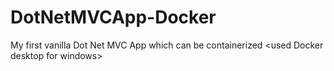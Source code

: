 # DotNetMVCApp-Docker
My first vanilla Dot Net MVC App which can be containerized &lt;used Docker desktop for windows>  
